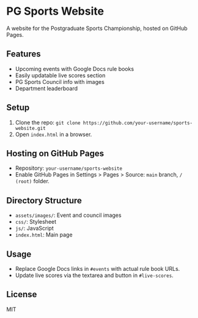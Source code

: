 # PG Sports Website

A website for the Postgraduate Sports Championship, hosted on GitHub Pages.

## Features
- Upcoming events with Google Docs rule books
- Easily updatable live scores section
- PG Sports Council info with images
- Department leaderboard

## Setup
1. Clone the repo: `git clone https://github.com/your-username/sports-website.git`
2. Open `index.html` in a browser.

## Hosting on GitHub Pages
- Repository: `your-username/sports-website`
- Enable GitHub Pages in Settings > Pages > Source: `main` branch, `/ (root)` folder.

## Directory Structure
- `assets/images/`: Event and council images
- `css/`: Stylesheet
- `js/`: JavaScript
- `index.html`: Main page

## Usage
- Replace Google Docs links in `#events` with actual rule book URLs.
- Update live scores via the textarea and button in `#live-scores`.

## License
MIT